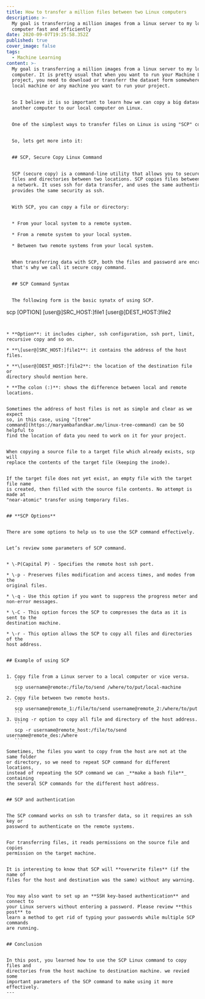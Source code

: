 ```yaml
---
title: How to transfer a million files between two Linux computers
description: >-
  My goal is transferring a million images from a linux server to my local
  computer fast and efficiently
date: 2020-09-07T19:25:58.352Z
published: true
cover_image: false
tags:
  - Machine Learning
content: >-
  My goal is transferring a million images from a linux server to my local
  computer. It is pretty usual that when you want to run your Machine Learning
  project, you need to download or transferr the dataset form somewhere to your
  local machine or any machine you want to run your project.


  So I believe it is so important to learn how we can copy a big dataset from
  another computer to our local computer on Linux.


  One of the simplest ways to transfer files on Linux is using "SCP" command.


  So, lets get more into it:


  ## SCP, Secure Copy Linux Command


  SCP (secure copy) is a command-line utility that allows you to securely copy
  files and directories between two locations. SCP copies files between hosts on
  a network. It uses ssh for data transfer, and uses the same authentication and
  provides the same security as ssh.


  With SCP, you can copy a file or directory:


  * From your local system to a remote system.

  * From a remote system to your local system.

  * Between two remote systems from your local system.


  When transferring data with SCP, both the files and password are encrypted
  that's why we call it secure copy command.


  ## SCP Command Syntax


  The following form is the basic synatx of using SCP.


  ```

  scp [OPTION] [user@]SRC_HOST:]file1 [user@]DEST_HOST:]file2

  ```


  * **Option**: it includes cipher, ssh configuration, ssh port, limit,
  recursive copy and so on.

  * **\[user@]SRC_HOST:]file1**: it contains the address of the host files.

  * **\[user@]DEST_HOST:]file2**: the location of the destination file or
  directory should mention here.

  * **The colon (:)**: shows the difference between local and remote locations.


  Sometimes the address of host files is not as simple and clear as we expect
  so, in this case, using "[tree"
  command](https://maryambafandkar.me/linux-tree-command) can be SO helpful to
  find the location of data you need to work on it for your project.


  When copying a source file to a target file which already exists, scp will
  replace the contents of the target file (keeping the inode).


  If the target file does not yet exist, an empty file with the target file name
  is created, then filled with the source file contents. No attempt is made at
  "near-atomic" transfer using temporary files.


  ## **SCP Options**


  There are some options to help us to use the SCP command effectively.


  Let’s review some parameters of SCP command.


  * \-P(Capital P) - Specifies the remote host ssh port.

  * \-p - Preserves files modification and access times, and modes from the
  original files.

  * \-q - Use this option if you want to suppress the progress meter and
  non-error messages.

  * \-C - This option forces the SCP to compresses the data as it is sent to the
  destination machine.

  * \-r - This option allows the SCP to copy all files and directories of the
  host address.


  ## Example of using SCP


  1. Copy file from a Linux server to a local computer or vice versa.
     ```
     scp username@remote:/file/to/send /where/to/put/local-machine
     ```
  2. Copy file between two remote hosts.
     ```
     scp username@remote_1:/file/to/send username@remote_2:/where/to/put
     ```
  3. Using -r option to copy all file and directory of the host address.
     ```
     scp -r username@remote_host:/file/to/send username@remote_des:/where
     ```

  Sometimes, the files you want to copy from the host are not at the same folder
  or directory, so we need to repeat SCP command for different locations,
  instead of repeating the SCP command we can _**make a bash file**_ containing
  the several SCP commands for the different host address.


  ## SCP and authentication


  The SCP command works on ssh to transfer data, so it requires an ssh key or
  password to authenticate on the remote systems.


  For transferring files, it reads permissions on the source file and copies
  permission on the target machine.


  It is interesting to know that SCP will **overwrite files** (if the name of
  files for the host and destination was the same) without any warning.


  You may also want to set up an **SSH key-based authentication** and connect to
  your Linux servers without entering a password. Please review **this post** to
  learn a method to get rid of typing your passwords while multiple SCP commands
  are running. 


  ## Conclusion


  In this post, you learned how to use the SCP Linux command to copy files and
  directories from the host machine to destination machine. we revied some
  important parameters of the SCP command to make using it more effectively.
---
```


